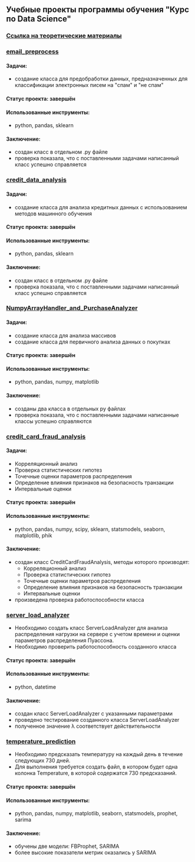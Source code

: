 ## Учебные проекты программы обучения "Курс по Data Science"

### [Ссылка на теоретические материалы](https://cloud.mail.ru/public/2DWe/mwFSv4coG)

### [email_preprocess](https://github.com/denis-42ds/innostage_labs/tree/innostage/email_preprocess)
#### Задачи:
- создание класса для предобработки данных, предназначенных для классификации электронных писем на "спам" и "не спам"
#### Статус проекта: завершён
#### Использованные инструменты:
- python, pandas, sklearn
#### Заключение:
- создан класс в отдельном .py файле
- проверка показала, что с поставленными задачами написанный класс успешно справляется

### [credit_data_analysis](https://github.com/denis-42ds/innostage_labs/tree/innostage/credit_data_analysis)
#### Задачи:
- создание класса для анализа кредитных данных с использованием методов машинного обучения
#### Статус проекта: завершён
#### Использованные инструменты:
- python, pandas, sklearn
#### Заключение:
- создан класс в отдельном .py файле
- проверка показала, что с поставленными задачами написанный класс успешно справляется

### [NumpyArrayHandler_and_PurchaseAnalyzer](https://github.com/denis-42ds/innostage_labs/tree/innostage/NumpyArrayHandler_and_PurchaseAnalyzer)
#### Задачи:
- создание класса для анализа массивов
- создание класса для первичного анализа данных о покупках
#### Статус проекта: завершён
#### Использованные инструменты:
- python, pandas, numpy, matplotlib
#### Заключение:
- созданы два класса в отдельных py файлах
- проверка показала, что с поставленными задачами написанные классы успешно справляются

### [credit_card_fraud_analysis](https://github.com/denis-42ds/innostage_labs/tree/innostage/credit_card_fraud_analysis)
#### Задачи:
- Корреляционный анализ
- Проверка статистических гипотез
- Точечные оценки параметров распределения
- Определение влияния признаков на безопасность транзакции
- Интервальные оценки
#### Статус проекта: завершён
#### Использованные инструменты:
- python, pandas, numpy, scipy, sklearn, statsmodels, seaborn, matplotlib, phik
#### Заключение:
- создан класс CreditCardFraudAnalysis, методы которого производят:
  + Корреляционный анализ
  + Проверка статистических гипотез
  + Точечные оценки параметров распределения
  + Определение влияния признаков на безопасность транзакции
  + Интервальные оценки
- произведена проверка работоспособности класса

### [server_load_analyzer](https://github.com/denis-42ds/innostage_labs/tree/innostage/server_load_analyzer)
- Необходимо создать класс ServerLoadAnalyzer для анализа распределения нагрузки на сервере с учетом времени и оценки параметров распределения Пуассона.
- Необходимо проверить работоспособность созданного класса
#### Статус проекта: завершён
#### Использованные инструменты:
- python, datetime
#### Заключение:
- создан класс ServerLoadAnalyzer с указанными параметрами
- проведено тестирование созданного класса ServerLoadAnalyzer
- полученное значение λ соответствует действительности

### [temperature_prediction](https://github.com/denis-42ds/innostage_labs/tree/innostage/temperature_prediction)
- Необходимо предсказать температуру на каждый день в течение следующих 730 дней.
- Для выполнения требуется создать файл, в котором будет одна колонка Temperature, в которой содержатся 730 предсказаний.
#### Статус проекта: завершён
#### Использованные инструменты: 
- python, pandas, numpy, matplotlib, seaborn, statsmodels, prophet, sarima
#### Заключение:
- обучены две модели: FBProphet, SARIMA
- более высокие показатели метрик оказались у SARIMA

